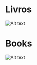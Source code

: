 # Livros
![Alt text](https://v5.airtableusercontent.com/v3/u/29/29/1718035200000/fCeJpXYtHboLvbC9IkNGlA/q63UHW5lOTu2yOrUQOXF1n-8XJqRCN3PJTy374t-zDtBvKPN_4FroslWaWMplISZ7GkRk6FWJTjoILsVIpCI62AJNQZmIE4ogLmaQObvj38GllRLgmf2ElnTC_-qeM0B18MXZG89-H2wTfMhgacTOU1FpydZb3WUBRDqLPu1PDE/nZ3fGqNI39v8xb1f_D-PoxsE0sdvcSsKYU0CrqNlyQk)
# Books

![Alt text](https://v5.airtableusercontent.com/v3/u/29/29/1718035200000/zbTvM6cd8rvejAJcy3wDcA/7r_lSM493YP9yJnJdk56eqYVEqg1k-ubx5SNIxuwDajnEouG1tYM-eA0B4YIrPFlse6gJUIjkdiRF3uThAO-FY2RcQ3omdOb4rWqWmiol7bBj1aOBB1lSQmbOsX7GpMVdjwBn2rG2ZE-WzW6eBFSN0hEPhjvASwJKMwRWK62OjY/lwL1b5ErPLtqcMpqubFWmnfQfzwupyP8GiWV-TsKdvk)
